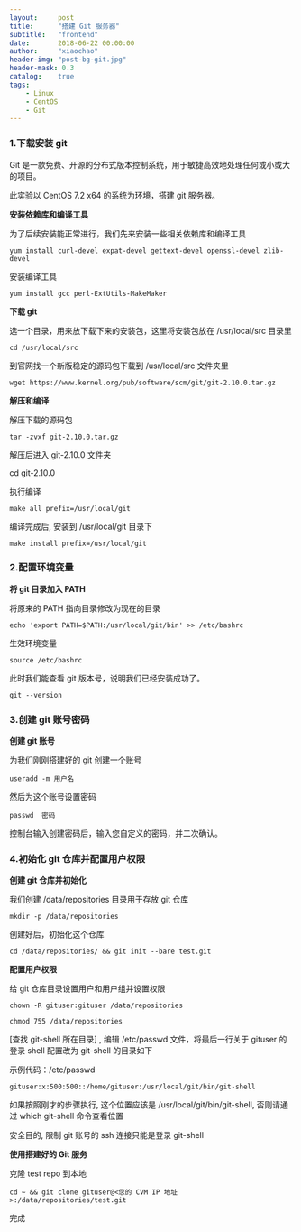 ```yaml
---
layout:     post
title:      "搭建 Git 服务器"
subtitle:   "frontend"
date:       2018-06-22 00:00:00
author:     "xiaochao"
header-img: "post-bg-git.jpg"
header-mask: 0.3
catalog:    true
tags:
    - Linux
    - CentOS
    - Git
---
```


### 1.下载安装 git

Git 是一款免费、开源的分布式版本控制系统，用于敏捷高效地处理任何或小或大的项目。

此实验以 CentOS 7.2 x64 的系统为环境，搭建 git 服务器。

**安装依赖库和编译工具**

为了后续安装能正常进行，我们先来安装一些相关依赖库和编译工具

    yum install curl-devel expat-devel gettext-devel openssl-devel zlib-devel
    
安装编译工具

    yum install gcc perl-ExtUtils-MakeMaker
    
**下载 git**

选一个目录，用来放下载下来的安装包，这里将安装包放在 /usr/local/src 目录里

    cd /usr/local/src
    
到官网找一个新版稳定的源码包下载到 /usr/local/src 文件夹里

    wget https://www.kernel.org/pub/software/scm/git/git-2.10.0.tar.gz
    
**解压和编译**

解压下载的源码包

    tar -zvxf git-2.10.0.tar.gz
    
解压后进入 git-2.10.0 文件夹

cd git-2.10.0

执行编译

    make all prefix=/usr/local/git
    
编译完成后, 安装到 /usr/local/git 目录下

    make install prefix=/usr/local/git
    
### 2.配置环境变量


**将 git 目录加入 PATH**

将原来的 PATH 指向目录修改为现在的目录

    echo 'export PATH=$PATH:/usr/local/git/bin' >> /etc/bashrc
    
生效环境变量

    source /etc/bashrc
    
此时我们能查看 git 版本号，说明我们已经安装成功了。

    git --version
    
### 3.创建 git 账号密码

**创建 git 账号**

为我们刚刚搭建好的 git 创建一个账号

    useradd -m 用户名
    
然后为这个账号设置密码

    passwd  密码

控制台输入创建密码后，输入您自定义的密码，并二次确认。

### 4.初始化 git 仓库并配置用户权限

**创建 git 仓库并初始化**

我们创建 /data/repositories 目录用于存放 git 仓库

    mkdir -p /data/repositories
    
创建好后，初始化这个仓库

    cd /data/repositories/ && git init --bare test.git
    
**配置用户权限**

给 git 仓库目录设置用户和用户组并设置权限

    chown -R gituser:gituser /data/repositories
    
    chmod 755 /data/repositories
    
[查找 git-shell 所在目录] , 编辑 /etc/passwd 文件，将最后一行关于 gituser 的登录 shell 配置改为 git-shell 的目录如下

示例代码：/etc/passwd

    gituser:x:500:500::/home/gituser:/usr/local/git/bin/git-shell

如果按照刚才的步骤执行, 这个位置应该是 /usr/local/git/bin/git-shell, 否则请通过 which git-shell 命令查看位置


安全目的, 限制 git 账号的 ssh 连接只能是登录 git-shell

**使用搭建好的 Git 服务**

克隆 test repo 到本地

    cd ~ && git clone gituser@<您的 CVM IP 地址>:/data/repositories/test.git
    
完成




